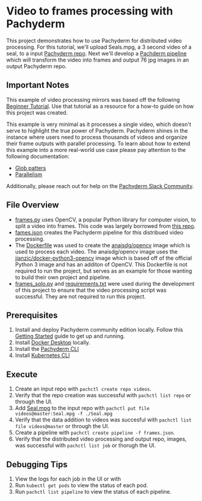 # Video to frames processing with Pachyderm

This project demonstrates how to use Pachyderm for distributed video processing. For this tutorial, we'll upload  Seals.mpg, a 3 second video of a seal, to a input [Pachyderm repo](https://docs.pachyderm.com/latest/concepts/data-concepts/repo/). Next we'll develop a [Pachderm pipeline](https://docs.pachyderm.com/latest/how-tos/developer-workflow/working-with-pipelines/) which will transform the video into frames and output 76 jpg images in an output Pachyderm repo. 

## Important Notes
This example of video processing mirrors was based off the following [Beginner Tutorial](https://docs.pachyderm.com/latest/getting-started/beginner-tutorial/). Use that tutorial as a resource for a how-to guide on how this project was created. 

This example is very minimal as it processes a single video, which doesn't serve to highlight the true power of Pachyderm. Pachyderm shines in the instance where users need to process thousands of videos and organize their frame outputs with parallel processing. To learn about how to extend this example into a more real-world use case please pay attention to the following documentation: 
- [Glob patters](https://docs.pachyderm.com/latest/concepts/pipeline-concepts/datum/glob-pattern/#glob-pattern)
- [Parallelism](https://docs.pachyderm.com/latest/concepts/advanced-concepts/distributed-computing/)

Additionally, please reach out for help on the [Pachyderm Slack Community](https://www.pachyderm.com/slack/). 

## File Overview
- [frames.py](./frames.py) uses OpenCV, a popular Python library for computer vision, to split a video into frames. This code was largely borrowed from [this repo](https://github.com/vfdev-5/Video2Frames).
- [fames.json](./frames.json) creates the Pachyderm pipeline for this distribued video processing.  
- The [Dockerfile](./Dockerfile) was used to create the [anaisdg/opencv](https://hub.docker.com/repository/docker/anaisdg/opencv/general) image which is used to process each video. The anaisdg/opencv image uses the [jjanzic/docker-python3-opencv](https://hub.docker.com/r/jjanzic/docker-python3-opencv/tags) image which is based off of the official Python 3 image and has an additon of OpenCV. This Dockerfile is not required to run the project, but serves as an example for those wanting to build their own project and pipeline. 
- [frames_solo.py](./frames_solo.py) and [requirements.txt](./requirements.txt) were used during the development of this project to ensure that the video processing script was successful. They are not required to run this project. 

## Prerequisites 
1. Install and deploy Pachyderm community edition locally. Follow this [Getting Started](https://docs.pachyderm.com/latest/getting_started/) guide to get up and running. 
2. Install [Docker Desktop](https://docs.pachyderm.com/latest/getting-started/local-installation/#using-kubernetes-on-docker-desktop) locally. 
3. Install the [Pachyderm CLI](https://docs.pachyderm.com/latest/getting-started/local-installation/#install-pachctl)
4. Install [Kubernetes CLI](https://kubernetes.io/docs/tasks/tools/)

## Execute 
1. Create an input repo with `pachctl create repo videos`.
2. Verify that the repo creation was successful with `pachctl list repo` or through the UI. 
3. Add [Seal.mpg](./Seal.mpg) to the input repo with `pachctl put file videos@master:Seal.mpg -f ./Seal.mpg`
4. Verify that the data addition to videos was succesful with `pachctl list file videos@master` or through the UI. 
5. Create a pipeline with `pachctl create pipeline -f frames.json`. 
6. Verify that the distributed video processing and output repo, images, was successful with `pachctl list job` or thorugh the UI. 
   
## Debugging Tips 
1. View the logs for each job in the UI or with
2. Run `kubectl get pods` to view the status of each pod. 
3. Run `pachctl list pipeline` to view the status of each pipeline. 
